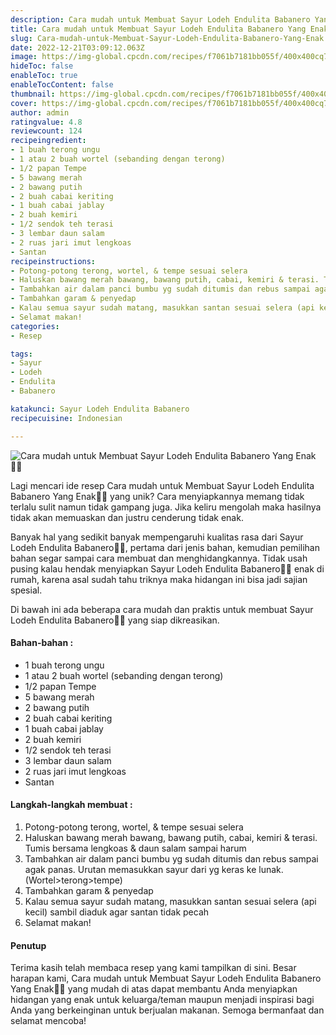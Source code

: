```yaml
---
description: Cara mudah untuk Membuat Sayur Lodeh Endulita Babanero Yang Enak"
title: Cara mudah untuk Membuat Sayur Lodeh Endulita Babanero Yang Enak
slug: Cara-mudah-untuk-Membuat-Sayur-Lodeh-Endulita-Babanero-Yang-Enak
date: 2022-12-21T03:09:12.063Z
image: https://img-global.cpcdn.com/recipes/f7061b7181bb055f/400x400cq70/photo.jpg
hideToc: false
enableToc: true
enableTocContent: false
thumbnail: https://img-global.cpcdn.com/recipes/f7061b7181bb055f/400x400cq70/photo.jpg
cover: https://img-global.cpcdn.com/recipes/f7061b7181bb055f/400x400cq70/photo.jpg
author: admin
ratingvalue: 4.8
reviewcount: 124
recipeingredient:
- 1 buah terong ungu
- 1 atau 2 buah wortel (sebanding dengan terong)
- 1/2 papan Tempe
- 5 bawang merah
- 2 bawang putih
- 2 buah cabai keriting
- 1 buah cabai jablay
- 2 buah kemiri
- 1/2 sendok teh terasi
- 3 lembar daun salam
- 2 ruas jari imut lengkoas
- Santan
recipeinstructions:
- Potong-potong terong, wortel, & tempe sesuai selera
- Haluskan bawang merah bawang, bawang putih, cabai, kemiri & terasi. Tumis bersama lengkoas & daun salam sampai harum
- Tambahkan air dalam panci bumbu yg sudah ditumis dan rebus sampai agak panas. Urutan memasukkan sayur dari yg keras ke lunak. (Wortel>terong>tempe)
- Tambahkan garam & penyedap
- Kalau semua sayur sudah matang, masukkan santan sesuai selera (api kecil) sambil diaduk agar santan tidak pecah
- Selamat makan!
categories:
- Resep

tags:
- Sayur
- Lodeh
- Endulita
- Babanero

katakunci: Sayur Lodeh Endulita Babanero
recipecuisine: Indonesian

---
```


![Cara mudah untuk Membuat Sayur Lodeh Endulita Babanero Yang Enak👩‍🍳](https://img-global.cpcdn.com/recipes/f7061b7181bb055f/400x400cq70/photo.jpg)

Lagi mencari ide resep Cara mudah untuk Membuat Sayur Lodeh Endulita Babanero Yang Enak👩‍🍳 yang unik? Cara menyiapkannya memang tidak terlalu sulit namun tidak gampang juga. Jika keliru mengolah maka hasilnya tidak akan memuaskan dan justru cenderung tidak enak.

Banyak hal yang sedikit banyak mempengaruhi kualitas rasa dari Sayur Lodeh Endulita Babanero👩‍🍳, pertama dari jenis bahan, kemudian pemilihan bahan segar sampai cara membuat dan menghidangkannya. Tidak usah pusing kalau hendak menyiapkan Sayur Lodeh Endulita Babanero👩‍🍳 enak di rumah, karena asal sudah tahu triknya maka hidangan ini bisa jadi sajian spesial.

Di bawah ini ada beberapa cara mudah dan praktis untuk membuat Sayur Lodeh Endulita Babanero👩‍🍳 yang siap dikreasikan.

<!--inarticleads1-->

#### Bahan-bahan :

- 1 buah terong ungu
- 1 atau 2 buah wortel (sebanding dengan terong)
- 1/2 papan Tempe
- 5 bawang merah
- 2 bawang putih
- 2 buah cabai keriting
- 1 buah cabai jablay
- 2 buah kemiri
- 1/2 sendok teh terasi
- 3 lembar daun salam
- 2 ruas jari imut lengkoas
- Santan

<!--inarticleads2-->

#### Langkah-langkah membuat :

1. Potong-potong terong, wortel, & tempe sesuai selera
1. Haluskan bawang merah bawang, bawang putih, cabai, kemiri & terasi. Tumis bersama lengkoas & daun salam sampai harum
1. Tambahkan air dalam panci bumbu yg sudah ditumis dan rebus sampai agak panas. Urutan memasukkan sayur dari yg keras ke lunak. (Wortel>terong>tempe)
1. Tambahkan garam & penyedap
1. Kalau semua sayur sudah matang, masukkan santan sesuai selera (api kecil) sambil diaduk agar santan tidak pecah
1. Selamat makan!

#### Penutup

Terima kasih telah membaca resep yang kami tampilkan di sini. Besar harapan kami, Cara mudah untuk Membuat Sayur Lodeh Endulita Babanero Yang Enak👩‍🍳 yang mudah di atas dapat membantu Anda menyiapkan hidangan yang enak untuk keluarga/teman maupun menjadi inspirasi bagi Anda yang berkeinginan untuk berjualan makanan. Semoga bermanfaat dan selamat mencoba!